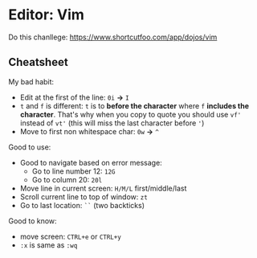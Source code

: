 # Editor: Vim

Do this chanllege: https://www.shortcutfoo.com/app/dojos/vim

## Cheatsheet

My bad habit:
- Edit at the first of the line: `0i` **->** `I`
- `t` and `f` is different: `t` is to **before the character** where `f` **includes the character**. That's why when you copy to quote you should use `vf'` instead of `vt'` (this will miss the last character before `'`)
- Move to first non whitespace char: `0w` **->** `^`

Good to use:
- Good to navigate based on error message:
  - Go to line number 12: `12G`
  - Go to column 20: `20l`
- Move line in current screen: `H/M/L` first/middle/last
- Scroll current line to top of window: `zt`
- Go to last location: <code>``</code> (two backticks)

Good to know:
- move screen: `CTRL+e` or `CTRL+y`
- `:x` is same as `:wq`
